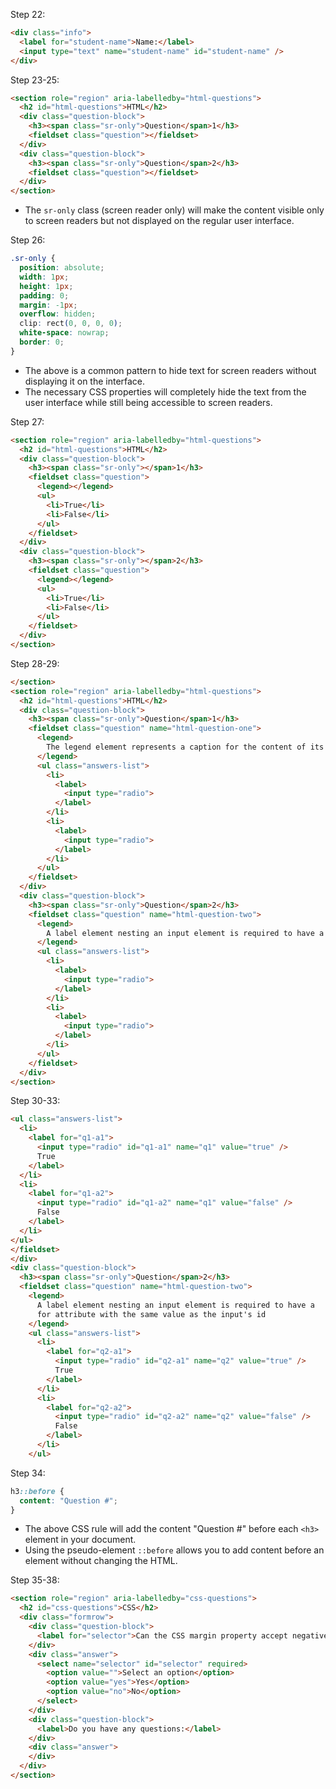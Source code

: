 Step 22:
```html
<div class="info">
  <label for="student-name">Name:</label>
  <input type="text" name="student-name" id="student-name" />
</div>
```

Step 23-25:
```html
<section role="region" aria-labelledby="html-questions">
  <h2 id="html-questions">HTML</h2>
  <div class="question-block">
    <h3><span class="sr-only">Question</span>1</h3>
    <fieldset class="question"></fieldset>
  </div>
  <div class="question-block">
    <h3><span class="sr-only">Question</span>2</h3>
    <fieldset class="question"></fieldset>
  </div>
</section>
```
- The `sr-only` class (screen reader only) will make the content visible only to screen readers but not displayed on the regular user interface.

Step 26:
```css
.sr-only {
  position: absolute;
  width: 1px;
  height: 1px;
  padding: 0;
  margin: -1px;
  overflow: hidden;
  clip: rect(0, 0, 0, 0);
  white-space: nowrap;
  border: 0;
}
```
- The above is a common pattern to hide text for screen readers without displaying it on the interface.
- The necessary CSS properties will completely hide the text from the user interface while still being accessible to screen readers.

Step 27:
```html
<section role="region" aria-labelledby="html-questions">
  <h2 id="html-questions">HTML</h2>
  <div class="question-block">
    <h3><span class="sr-only"></span>1</h3>
    <fieldset class="question">
      <legend></legend>
      <ul>
        <li>True</li>
        <li>False</li>
      </ul>
    </fieldset>
  </div>
  <div class="question-block">
    <h3><span class="sr-only"></span>2</h3>
    <fieldset class="question">
      <legend></legend>
      <ul>
        <li>True</li>
        <li>False</li>
      </ul>
    </fieldset>
  </div>
</section>
```

Step 28-29:
```html
</section>
<section role="region" aria-labelledby="html-questions">
  <h2 id="html-questions">HTML</h2>
  <div class="question-block">
    <h3><span class="sr-only">Question</span>1</h3>
    <fieldset class="question" name="html-question-one">
      <legend>
        The legend element represents a caption for the content of its parent fieldset element
      </legend>
      <ul class="answers-list">
        <li>
          <label>
            <input type="radio">
          </label>
        </li>
        <li>
          <label>
            <input type="radio">
          </label>
        </li>
      </ul>
    </fieldset>
  </div>
  <div class="question-block">
    <h3><span class="sr-only">Question</span>2</h3>
    <fieldset class="question" name="html-question-two">
      <legend>
        A label element nesting an input element is required to have a for attribute with the same value as the input's id
      </legend>
      <ul class="answers-list">
        <li>
          <label>
            <input type="radio">
          </label>
        </li>
        <li>
          <label>
            <input type="radio">
          </label>
        </li>
      </ul>
    </fieldset>
  </div>
</section>
```

Step 30-33:
```html
<ul class="answers-list">
  <li>
    <label for="q1-a1">
      <input type="radio" id="q1-a1" name="q1" value="true" />
      True
    </label>
  </li>
  <li>
    <label for="q1-a2">
      <input type="radio" id="q1-a2" name="q1" value="false" />
      False
    </label>
  </li>
</ul>
</fieldset>
</div>
<div class="question-block">
  <h3><span class="sr-only">Question</span>2</h3>
  <fieldset class="question" name="html-question-two">
    <legend>
      A label element nesting an input element is required to have a
      for attribute with the same value as the input's id
    </legend>
    <ul class="answers-list">
      <li>
        <label for="q2-a1">
          <input type="radio" id="q2-a1" name="q2" value="true" />
          True
        </label>
      </li>
      <li>
        <label for="q2-a2">
          <input type="radio" id="q2-a2" name="q2" value="false" />
          False
        </label>
      </li>
    </ul>
```

Step 34:
```css
h3::before {
  content: "Question #";
}
```
- The above CSS rule will add the content "Question #" before each `<h3>` element in your document.
- Using the pseudo-element `::before` allows you to add content before an element without changing the HTML.

Step 35-38:
```html
<section role="region" aria-labelledby="css-questions">
  <h2 id="css-questions">CSS</h2>
  <div class="formrow">
    <div class="question-block">
      <label for="selector">Can the CSS margin property accept negative values?</label>
    </div>
    <div class="answer">
      <select name="selector" id="selector" required>
        <option value="">Select an option</option>
        <option value="yes">Yes</option>
        <option value="no">No</option>
      </select>
    </div>
    <div class="question-block">
      <label>Do you have any questions:</label>
    </div>
    <div class="answer">
    </div>
  </div>
</section>
```
